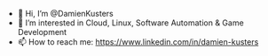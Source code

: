 - 👋 Hi, I’m @DamienKusters
- 👀 I’m interested in Cloud, Linux, Software Automation & Game Development
- 📫 How to reach me: https://www.linkedin.com/in/damien-kusters

<!---
DamienKusters/DamienKusters is a ✨ special ✨ repository because its `README.md` (this file) appears on your GitHub profile.
You can click the Preview link to take a look at your changes.
--->
